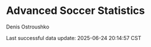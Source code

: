 # Advanced Soccer Statistics
Denis Ostroushko

<!-- gfm -->

Last successful data update: 2025-06-24 20:14:57 CST
